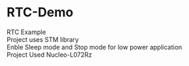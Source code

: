 # RTC-Demo
RTC Example<br/> 
Project uses STM library<br/> 
Enble Sleep mode and Stop mode for low power application<br/>
Project Used Nucleo-L072Rz<br/>
